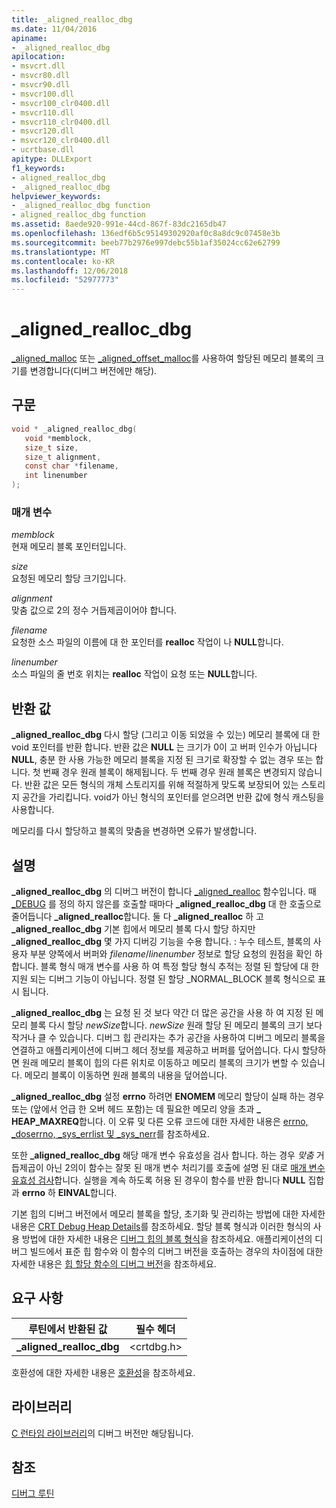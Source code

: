 ```yaml
---
title: _aligned_realloc_dbg
ms.date: 11/04/2016
apiname:
- _aligned_realloc_dbg
apilocation:
- msvcrt.dll
- msvcr80.dll
- msvcr90.dll
- msvcr100.dll
- msvcr100_clr0400.dll
- msvcr110.dll
- msvcr110_clr0400.dll
- msvcr120.dll
- msvcr120_clr0400.dll
- ucrtbase.dll
apitype: DLLExport
f1_keywords:
- aligned_realloc_dbg
- _aligned_realloc_dbg
helpviewer_keywords:
- _aligned_realloc_dbg function
- aligned_realloc_dbg function
ms.assetid: 8aede920-991e-44cd-867f-83dc2165db47
ms.openlocfilehash: 136edf6b5c95149302920af0c8a8dc9c07458e3b
ms.sourcegitcommit: beeb77b2976e997debc55b1af35024cc62e62799
ms.translationtype: MT
ms.contentlocale: ko-KR
ms.lasthandoff: 12/06/2018
ms.locfileid: "52977773"
---
```

# <a name="alignedreallocdbg"></a>_aligned_realloc_dbg

[_aligned_malloc](aligned-malloc.md) 또는 [_aligned_offset_malloc](aligned-offset-malloc.md)를 사용하여 할당된 메모리 블록의 크기를 변경합니다(디버그 버전에만 해당).

## <a name="syntax"></a>구문

```C
void * _aligned_realloc_dbg(
   void *memblock,
   size_t size,
   size_t alignment,
   const char *filename,
   int linenumber
);
```

### <a name="parameters"></a>매개 변수

*memblock*<br/>
현재 메모리 블록 포인터입니다.

*size*<br/>
요청된 메모리 할당 크기입니다.

*alignment*<br/>
맞춤 값으로 2의 정수 거듭제곱이어야 합니다.

*filename*<br/>
요청한 소스 파일의 이름에 대 한 포인터를 **realloc** 작업이 나 **NULL**합니다.

*linenumber*<br/>
소스 파일의 줄 번호 위치는 **realloc** 작업이 요청 또는 **NULL**합니다.

## <a name="return-value"></a>반환 값

**_aligned_realloc_dbg** 다시 할당 (그리고 이동 되었을 수 있는) 메모리 블록에 대 한 void 포인터를 반환 합니다. 반환 값은 **NULL** 는 크기가 0이 고 버퍼 인수가 아닙니다 **NULL**, 충분 한 사용 가능한 메모리 블록을 지정 된 크기로 확장할 수 없는 경우 또는 합니다. 첫 번째 경우 원래 블록이 해제됩니다. 두 번째 경우 원래 블록은 변경되지 않습니다. 반환 값은 모든 형식의 개체 스토리지를 위해 적절하게 맞도록 보장되어 있는 스토리지 공간을 가리킵니다. void가 아닌 형식의 포인터를 얻으려면 반환 값에 형식 캐스팅을 사용합니다.

메모리를 다시 할당하고 블록의 맞춤을 변경하면 오류가 발생합니다.

## <a name="remarks"></a>설명

**_aligned_realloc_dbg** 의 디버그 버전이 합니다 [_aligned_realloc](aligned-realloc.md) 함수입니다. 때 [_DEBUG](../../c-runtime-library/debug.md) 를 정의 하지 않은를 호출할 때마다 **_aligned_realloc_dbg** 대 한 호출으로 줄어듭니다 **_aligned_realloc**합니다. 둘 다 **_aligned_realloc** 하 고 **_aligned_realloc_dbg** 기본 힙에서 메모리 블록 다시 할당 하지만 **_aligned_realloc_dbg** 몇 가지 디버깅 기능을 수용 합니다. : 누수 테스트, 블록의 사용자 부분 양쪽에서 버퍼와 *filename*/*linenumber* 정보로 할당 요청의 원점을 확인 하 합니다. 블록 형식 매개 변수를 사용 하 여 특정 할당 형식 추적는 정렬 된 할당에 대 한 지원 되는 디버그 기능이 아닙니다. 정렬 된 할당 _NORMAL_BLOCK 블록 형식으로 표시 됩니다.

**_aligned_realloc_dbg** 는 요청 된 것 보다 약간 더 많은 공간을 사용 하 여 지정 된 메모리 블록 다시 할당 *newSize*합니다. *newSize* 원래 할당 된 메모리 블록의 크기 보다 작거나 클 수 있습니다. 디버그 힙 관리자는 추가 공간을 사용하여 디버그 메모리 블록을 연결하고 애플리케이션에 디버그 헤더 정보를 제공하고 버퍼를 덮어씁니다. 다시 할당하면 원래 메모리 블록이 힙의 다른 위치로 이동하고 메모리 블록의 크기가 변할 수 있습니다. 메모리 블록이 이동하면 원래 블록의 내용을 덮어씁니다.

**_aligned_realloc_dbg** 설정 **errno** 하려면 **ENOMEM** 메모리 할당이 실패 하는 경우 또는 (앞에서 언급 한 오버 헤드 포함)는 데 필요한 메모리 양을 초과 **_ HEAP_MAXREQ**합니다. 이 오류 및 다른 오류 코드에 대한 자세한 내용은 [errno, _doserrno, _sys_errlist 및 _sys_nerr](../../c-runtime-library/errno-doserrno-sys-errlist-and-sys-nerr.md)를 참조하세요.

또한 **_aligned_realloc_dbg** 해당 매개 변수 유효성을 검사 합니다. 하는 경우 *맞춤* 거듭제곱이 아닌 2의이 함수는 잘못 된 매개 변수 처리기를 호출에 설명 된 대로 [매개 변수 유효성 검사](../../c-runtime-library/parameter-validation.md)합니다. 실행을 계속 하도록 허용 된 경우이 함수를 반환 합니다 **NULL** 집합과 **errno** 하 **EINVAL**합니다.

기본 힙의 디버그 버전에서 메모리 블록을 할당, 초기화 및 관리하는 방법에 대한 자세한 내용은 [CRT Debug Heap Details](/visualstudio/debugger/crt-debug-heap-details)를 참조하세요. 할당 블록 형식과 이러한 형식의 사용 방법에 대한 자세한 내용은 [디버그 힙의 블록 형식](/visualstudio/debugger/crt-debug-heap-details)을 참조하세요. 애플리케이션의 디버그 빌드에서 표준 힙 함수와 이 함수의 디버그 버전을 호출하는 경우의 차이점에 대한 자세한 내용은 [힙 할당 함수의 디버그 버전](/visualstudio/debugger/debug-versions-of-heap-allocation-functions)을 참조하세요.

## <a name="requirements"></a>요구 사항

|루틴에서 반환된 값|필수 헤더|
|-------------|---------------------|
|**_aligned_realloc_dbg**|\<crtdbg.h>|

호환성에 대한 자세한 내용은 [호환성](../../c-runtime-library/compatibility.md)을 참조하세요.

## <a name="libraries"></a>라이브러리

[C 런타임 라이브러리](../../c-runtime-library/crt-library-features.md)의 디버그 버전만 해당됩니다.

## <a name="see-also"></a>참조

[디버그 루틴](../../c-runtime-library/debug-routines.md)<br/>
